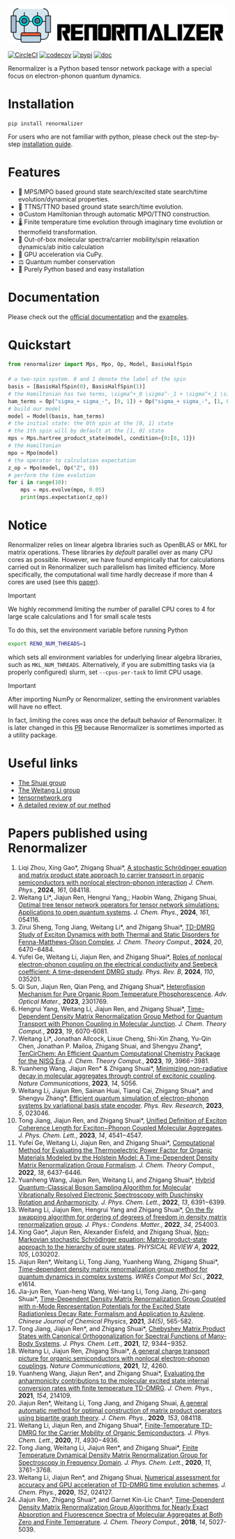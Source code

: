 ![logo](./doc/source/logo.png)

[![CircleCI](https://circleci.com/gh/shuaigroup/Renormalizer.svg?style=svg)](https://app.circleci.com/pipelines/github/shuaigroup/Renormalizer)
[![codecov](https://codecov.io/gh/shuaigroup/Renormalizer/branch/master/graph/badge.svg?token=T266FE7X9S)](https://codecov.io/gh/shuaigroup/Renormalizer)
[![pypi](https://img.shields.io/pypi/v/renormalizer.svg?logo=pypi)](https://pypi.org/project/renormalizer/)
[![doc](https://img.shields.io/badge/docs-link-green.svg)](https://shuaigroup.github.io/Renormalizer/)

Renormalizer is a Python based tensor network package with a special focus on electron-phonon quantum dynamics.

# Installation
```
pip install renormalizer
```

For users who are not familiar with python, 
please check out the step-by-step [installation guide](https://shuaigroup.github.io/Renormalizer/install.html).

# Features
- 🚂 MPS/MPO based ground state search/excited state search/time evolution/dynamical properties. 
- 🌲 TTNS/TTNO based ground state search/time evolution. 
- ⚙️Custom Hamiltonian through automatic MPO/TTNO construction. 
- 🌡️ Finite temperature time evolution through imaginary time evolution or thermofield transformation. 
- 🧪 Out-of-box molecular spectra/carrier mobility/spin relaxation dynamics/ab initio calculation
- 🏃 GPU acceleration via CuPy. 
- ⚖️ Quantum number conservation
- 🐍 Purely Python based and easy installation

# Documentation
Please check out the [official documentation](https://shuaigroup.github.io/Renormalizer/)
and the [examples](https://github.com/shuaigroup/Renormalizer/tree/master/example).

# Quickstart
```python
from renormalizer import Mps, Mpo, Op, Model, BasisHalfSpin

# a two-spin system. 0 and 1 denote the label of the spin
basis = [BasisHalfSpin(0), BasisHalfSpin(1)]
# the Hamiltonian has two terms, \sigma^+_0 \sigma^-_1 + \sigma^+_1 \sigma^-_0
ham_terms = Op("sigma_+ sigma_-", [0, 1]) + Op("sigma_+ sigma_-", [1, 0])
# build our model
model = Model(basis, ham_terms)
# the initial state: the 0th spin at the [0, 1] state
# the 1th spin will by default at the [1, 0] state
mps = Mps.hartree_product_state(model, condition={0:[0, 1]})
# the Hamiltonian
mpo = Mpo(model)
# the operator to calculation expectation
z_op = Mpo(model, Op("Z", 0))
# perform the time evolution
for i in range(10):
    mps = mps.evolve(mpo, 0.05)
    print(mps.expectation(z_op))
```


# Notice
Renormalizer relies on linear algebra libraries such as OpenBLAS or MKL for matrix operations. These libraries 
*by default* parallel over as many CPU cores as possible. 
However, we have found empirically that for calculations carried out in Renormalizer such parallelism has limited efficiency.
More specifically, the computational wall time hardly decrease if more than 4 cores are used 
(see this [paper](https://github.com/liwt31/publications/raw/master/2020numerical.pdf)).

> [!IMPORTANT]  
> We highly recommend limiting the number of parallel CPU cores to 4 for large scale calculations and 1 for small scale tests

To do this, set the environment variable before running Python
```bash
export RENO_NUM_THREADS=1
```
which sets all environment variables for underlying linear algebra libraries, such as `MKL_NUM_THREADS`.
Alternatively, if you are submitting tasks via (a properly configured) slurm, set `--cpus-per-task` to limit CPU usage.

> [!IMPORTANT]  
> After importing NumPy or Renormalizer, setting the environment variables will have no effect.

In fact, limiting the cores was once the default behavior of Renormalizer.
It is later changed in this [PR](https://github.com/shuaigroup/Renormalizer/pull/132) 
because Renormalizer is sometimes imported as a utility package.

# Useful links
- [The Shuai group](http://www.shuaigroup.net/)
- [The Weitang Li group](https://weitangligroup.com/)
- [tensornetwork.org](https://tensornetwork.org/)
- [A detailed review of our method](http://www.shuaigroup.net/images/article/pubs/2022/08_shuai_WIRES_Comput_Mol_Sci_2022_e1614.pdf)

# Papers published using Renormalizer
1. Liqi Zhou, Xing Gao*, Zhigang Shuai*, 
[A stochastic Schrödinger equation and matrix product state approach to carrier transport in organic semiconductors with nonlocal electron–phonon interaction](http://www.shuaigroup.net/images/article/pubs/2024/08_shuai_JCP_2024_161_084118.pdf)
*J. Chem. Phys.*, **2024**, *161*, 084118.
1. Weitang Li*, Jiajun Ren, Hengrui Yang,; Haobin Wang, Zhigang Shuai, 
[Optimal tree tensor network operators for tensor network simulations: Applications to open quantum systems](http://www.shuaigroup.net/images/article/pubs/2024/07_shuai_JCP_2024_161_054116.pdf). 
*J. Chem. Phys.*, **2024**, *161*, 054116.
1. Zirui Sheng, Tong Jiang, Weitang Li*, and Zhigang Shuai*, 
[TD-DMRG Study of Exciton Dynamics with both Thermal and Static Disorders for Fenna-Matthews-Olson Complex](http://www.shuaigroup.net/images/article/pubs/2024/05_shuai_JCTC_2024_20_6470.pdf). 
*J. Chem. Theory Comput.*, **2024**, *20*, 6470−6484. 
2. Yufei Ge, Weitang Li, Jiajun Ren, and Zhigang Shuai*, 
[Roles of nonlocal electron-phonon coupling on the electrical conductivity and Seebeck coefficient: A time-dependent DMRG study](http://www.shuaigroup.net/images/article/pubs/2024/03_shuai_PRB_2024_035201.pdf). 
*Phys. Rev. B*, **2024**, *110*, 035201. 
2. Qi Sun, Jiajun Ren, Qian Peng, and Zhigang Shuai*, 
[Heterofission Mechanism for Pure Organic Room Temperature Phosphorescence](http://www.shuaigroup.net/images/article/pubs/2023/09_shuai_Adv_Optical_Mater_2023_2301769.pdf). 
*Adv. Optical Mater.*, **2023**, 2301769.
2. Hengrui Yang, Weitang Li, Jiajun Ren, and Zhigang Shuai*, 
[Time-Dependent Density Matrix Renormalization Group Method for Quantum Transport with Phonon Coupling in Molecular Junction](http://www.shuaigroup.net/images/article/pubs/2023/05_shuai_JCTC_2023_19_6070.pdf). 
*J. Chem. Theory Comput.*, **2023**, *19*, 6070-6081.
3. Weitang Li*, Jonathan Allcock, Lixue Cheng, Shi-Xin Zhang, Yu-Qin Chen, Jonathan P. Mailoa, Zhigang Shuai, and Shengyu Zhang*, 
[TenCirChem: An Efficient Quantum Computational Chemistry Package for the NISQ Era](http://www.shuaigroup.net/images/article/pubs/2023/04_shuai_JCTC_2023_19_3966.pdf). 
*J. Chem. Theory Comput.*, **2023**, *19*, 3966−3981. 
4. Yuanheng Wang, Jiajun Ren* & Zhigang Shuai*, 
[Minimizing non-radiative decay in molecular aggregates through control of excitonic coupling](http://www.shuaigroup.net/images/article/pubs/2023/03_shuai_NatComm_2023_14_5056.pdf). 
*Nature Communications*, **2023**, *14*, 5056.
5. Weitang Li, Jiajun Ren, Sainan Huai, Tianqi Cai, Zhigang Shuai*, and Shengyu Zhang*, 
[Efficient quantum simulation of electron-phonon systems by variational basis state encoder](http://www.shuaigroup.net/images/article/pubs/2023/02_shuai_PhysRevResearch_2023_5_023046.pdf). 
*Phys. Rev. Research*, **2023**, *5*,  023046.
6. Tong Jiang, Jiajun Ren, and Zhigang Shuai*, 
[Unified Definition of Exciton Coherence Length for Exciton−Phonon Coupled Molecular Aggregates](http://www.shuaigroup.net/images/article/pubs/2023/01_shuai_JPCL_2023_14_4541.pdf). 
*J. Phys. Chem. Lett.*, **2023**, *14*, 4541−4547.
7. Yufei Ge, Weitang Li, Jiajun Ren, and Zhigang Shuai*, 
[Computational Method for Evaluating the Thermoelectric Power Factor for Organic Materials Modeled by the Holstein Model: A Time-Dependent Density Matrix Renormalization Group Formalism](http://www.shuaigroup.net/images/article/pubs/2022/18_shuai_JCTC_2022_18_6437.pdf). 
*J. Chem. Theory Comput.*, **2022**, *18*, 6437-6446.
8. Yuanheng Wang, Jiajun Ren, Weitang Li, and Zhigang Shuai*, 
[Hybrid Quantum-Classical Boson Sampling Algorithm for Molecular Vibrationally Resolved Electronic Spectroscopy with Duschinsky Rotation and Anharmonicity](http://www.shuaigroup.net/images/article/pubs/2022/11_shuai_JPCL_2022_13_6391.pdf). 
*J. Phys. Chem. Lett.*, **2022**, *13*, 6391−6399. 
9. Weitang Li, Jiajun Ren, Hengrui Yang and Zhigang Shuai*,
[On the fly swapping algorithm for ordering of degrees of freedom in density matrix renormalization group](http://www.shuaigroup.net/images/article/pubs/2022/10_shuai_JPhysCondensMatter_2022_34_254003.pdf). 
*J. Phys.: Condens. Matter.*, **2022**, *34*, 254003. 
10. Xing Gao*, Jiajun Ren, Alexander Eisfeld, and Zhigang Shuai, 
[Non-Markovian stochastic Schrödinger equation: Matrix-product-state approach to the hierarchy of pure states](http://www.shuaigroup.net/images/article/pubs/2022/09_shuai_PhysRevA_2022_105_L030202.pdf). 
*PHYSICAL REVIEW A*, **2022**, *105*, L030202. 
11. Jiajun Ren*, Weitang Li, Tong Jiang, Yuanheng Wang, Zhigang Shuai*, 
[Time-dependent density matrix renormalization group method for quantum dynamics in complex systems](http://www.shuaigroup.net/images/article/pubs/2022/08_shuai_WIRES_Comput_Mol_Sci_2022_e1614.pdf). 
*WIREs Comput Mol Sci.*, **2022**, e1614. 
12. Jia-jun Ren, Yuan-heng Wang, Wei-tang Li, Tong Jiang, Zhi-gang Shuai*, 
[Time-Dependent Density Matrix Renormalization Group Coupled with n-Mode Representation Potentials for the Excited State Radiationless Decay Rate: Formalism and Application to Azulene](http://www.shuaigroup.net/images/article/pubs/2021/22_shuai_CJCP_2021_34_565.pdf). 
*Chinese Journal of Chemical Physics*, **2021**, *34(5)*, 565-582. 
13. Tong Jiang, Jiajun Ren*, and Zhigang Shuai*, 
[Chebyshev Matrix Product States with Canonical Orthogonalization for Spectral Functions of Many-Body Systems](http://www.shuaigroup.net/images/article/pubs/2021/16_shuai_JPCL_2021_12_9344.pdf). 
*J. Phys. Chem. Lett.*, **2021**, *12*, 9344−9352. 
14. Weitang Li, Jiajun Ren, Zhigang Shuai*, 
[A general charge transport picture for organic semiconductors with nonlocal electron-phonon couplings](http://www.shuaigroup.net/images/article/pubs/2021/13_shuai_NC_2021_12_4260.pdf). 
*Nature Communications*, **2021**, *12*, 4260.
15. Yuanheng Wang, Jiajun Ren*, and Zhigang Shuai*, 
[Evaluating the anharmonicity contributions to the molecular excited state internal conversion rates with finite temperature TD-DMRG](http://www.shuaigroup.net/images/article/pubs/2021/09_shuai_JCP_2021_154_214109.pdf). 
*J. Chem. Phys.*, **2021**, *154*, 214109. 
16. Jiajun Ren*, Weitang Li, Tong Jiang, and Zhigang Shuai, 
[A general automatic method for optimal construction of matrix product operators using bipartite graph theory](http://www.shuaigroup.net/images/article/pubs/2020/12_shuai_JCP_2020_153_084118.pdf). 
*J. Chem. Phys.*, **2020**, *153*, 084118.
17. Weitang Li, Jiajun Ren, and Zhigang Shuai*, 
[Finite-Temperature TD-DMRG for the Carrier Mobility of Organic Semiconductors](http://www.shuaigroup.net/images/article/pubs/2020/08_shuai_JCPL_2020_11_p4930.pdf). 
*J. Phys. Chem. Lett.*, **2020**, *11*, 4930−4936.
18. Tong Jiang, Weitang Li, Jiajun Ren*, and Zhigang Shuai*, 
[Finite Temperature Dynamical Density Matrix Renormalization Group for Spectroscopy in Frequency Domain](http://www.shuaigroup.net/images/article/pubs/2020/03_shuai_JPCL_2020_11_p3761.pdf). 
*J. Phys. Chem. Lett.*, **2020**, *11*, 3761−3768. 
19. Weitang Li, Jiajun Ren*, and Zhigang Shuai, 
[Numerical assessment for accuracy and GPU acceleration of TD-DMRG time evolution schemes](http://www.shuaigroup.net/images/article/pubs/2020/01_shuai_JCP_2020_152_024127.pdf). 
*J. Chem. Phys.*, **2020**, *152*, 024127.
20. Jiajun Ren, Zhigang Shuai*, and Garnet Kin-Lic Chan*, 
[Time-Dependent Density Matrix Renormalization Group Algorithms for Nearly Exact Absorption and Fluorescence Spectra of Molecular Aggregates at Both Zero and Finite Temperature](http://www.shuaigroup.net/images/article/pubs/2018/14-shuai-2018-JCTC-14-p5027.pdf). 
*J. Chem. Theory Comput.*, **2018**, *14*, 5027-5039.